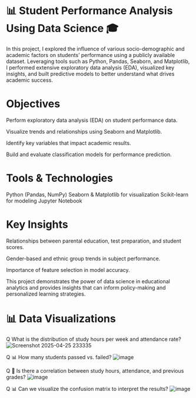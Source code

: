 # 📊 Student Performance Analysis Using Data Science 🎓

In this project, I explored the influence of various socio-demographic and academic factors on students’ performance using a publicly available dataset. Leveraging tools such as Python, Pandas, Seaborn, and Matplotlib, I performed extensive exploratory data analysis (EDA), visualized key insights, and built predictive models to better understand what drives academic success.

# Objectives
Perform exploratory data analysis (EDA) on student performance data.

Visualize trends and relationships using Seaborn and Matplotlib.

Identify key variables that impact academic results.

Build and evaluate classification models for performance prediction.

# Tools & Technologies
Python (Pandas, NumPy)
Seaborn & Matplotlib for visualization
Scikit-learn for modeling
Jupyter Notebook

# Key Insights
Relationships between parental education, test preparation, and student scores.

Gender-based and ethnic group trends in subject performance.

Importance of feature selection in model accuracy.

This project demonstrates the power of data science in educational analytics and provides insights that can inform policy-making and personalized learning strategies.

# 📊 Data Visualizations
Q What is the distribution of study hours per week and attendance rate?
![Screenshot 2025-04-25 233335](https://github.com/user-attachments/assets/87bc739d-5120-4622-8477-499c4ac99036)

Q 📊 How many students passed vs. failed?
![image](https://github.com/user-attachments/assets/f6200566-bee6-4d00-ab30-b89d1a7ec13d)

Q 🔗 Is there a correlation between study hours, attendance, and previous grades?
![image](https://github.com/user-attachments/assets/0e0be3a5-d600-4caf-b957-9180167bf748)

Q 📊 Can we visualize the confusion matrix to interpret the results?
![image](https://github.com/user-attachments/assets/9cd2b3ec-c511-4a8b-b4ab-0db661fb139e)




